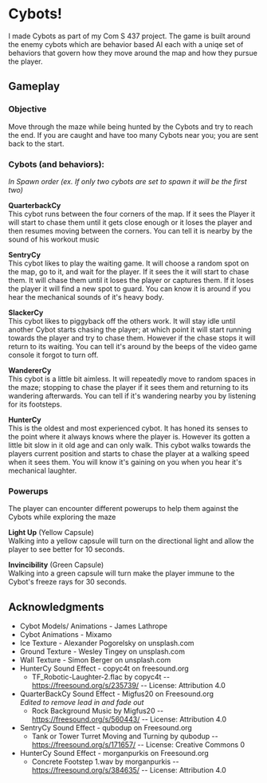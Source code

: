# Cybots!

I made Cybots as part of my Com S 437 project. The game is built around the enemy cybots which are behavior based AI each with a uniqe set of behaviors that govern how they move around the map and how they pursue the player.


## Gameplay

### Objective 
Move through the maze while being hunted by the Cybots and try to reach the end. If you are caught and have too many Cybots near you; you are sent back to the start.

### Cybots (and behaviors):
*In Spawn order (ex. If only two cybots are set to spawn it will be the first two)*

**QuarterbackCy** \
This cybot runs between the four corners of the map. If it sees the Player it will start to chase them until it gets close enough or it loses the player and then resumes moving between the corners. You can tell it is nearby by the sound of his workout music

**SentryCy** \
This cybot likes to play the waiting game. It will choose a random spot on the map, go to it, and wait for the player. If it sees the it will start to chase them. It will chase them until it loses the player or captures them. If it loses the player it will find a new spot to guard. You can know it is around if you hear the mechanical sounds of it's heavy body.

**SlackerCy** \
This cybot likes to piggyback off the others work. It will stay idle until another Cybot starts chasing the player; at which point it will start running towards the player and try to chase them. However if the chase stops it will return to its waiting. You can tell it's around by the beeps of the video game console it forgot to turn off.

**WandererCy** \
This cybot is a little bit aimless. It will repeatedly move to random spaces in the maze; stopping to chase the player if it sees them and returning to its wandering afterwards. You can tell if it's wandering nearby you by listening for its footsteps.

**HunterCy** \
This is the oldest and most experienced cybot. It has honed its senses to the point where it always knows where the player is. However its gotten a little bit slow in it old age and can only walk. This cybot walks towards the players current position and starts to chase the player at a walking speed when it sees them. You will know it's gaining on you when you hear it's mechanical laughter.

### Powerups
The player can encounter different powerups to help them against the Cybots while exploring the maze

**Light Up** (Yellow Capsule) \
Walking into a yellow capsule will turn on the directional light and allow the player to see better for 10 seconds.

**Invincibility** (Green Capsule) \
Walking into a green capsule will turn make the player immune to the Cybot's freeze rays for 30 seconds.


## Acknowledgments
- Cybot Models/ Animations - James Lathrope 
- Cybot Animations - Mixamo 
- Ice Texture - Alexander Pogorelsky on unsplash.com 
- Ground Texture - Wesley Tingey on unsplash.com  
- Wall Texture - Simon Berger on unsplash.com 
- HunterCy Sound Effect - copyc4t on freesound.org 
	- TF_Robotic-Laughter-2.flac by copyc4t -- https://freesound.org/s/235739/ -- License: Attribution 4.0 
- QuarterBackCy Sound Effect - Migfus20 on Freesound.org \
*Edited to remove lead in and fade out* 
	- Rock Background Music by Migfus20 -- https://freesound.org/s/560443/ -- License: Attribution 4.0 
- SentryCy Sound Effect - qubodup on Freesound.org 
	- Tank or Tower Turret Moving and Turning by qubodup -- https://freesound.org/s/171657/ -- License: Creative Commons 0 
- HunterCy Sound Effect - morganpurkis on Freesound.org 
	- Concrete Footstep 1.wav by morganpurkis -- https://freesound.org/s/384635/ -- License: Attribution 4.0
